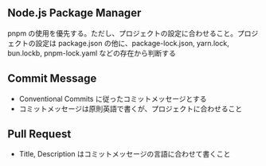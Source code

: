 ## Node.js Package Manager

pnpm の使用を優先する。ただし、プロジェクトの設定に合わせること。プロジェクトの設定は package.json の他に、package-lock.json, yarn.lock, bun.lockb, pnpm-lock.yaml などの存在から判断する

## Commit Message

- Conventional Commits に従ったコミットメッセージとする
- コミットメッセージは原則英語で書くが、プロジェクトに合わせること

## Pull Request

- Title, Description はコミットメッセージの言語に合わせて書くこと
